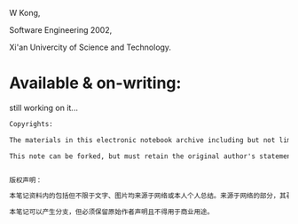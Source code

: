 W Kong,

Software Engineering 2002,

Xi'an Univercity of Science and Technology.

# Available & on-writing:

still working on it...

```txt
Copyrights:

The materials in this electronic notebook archive including but not limited to any text and pictures, are all from the Internet or my personal summary. For the part from the Internet, the copyright belongs to the original author; for the personal notes, I reserve all relevant copyrights and reserve the right to sue.

This note can be forked, but must retain the original author's statement and must not be used for commercial purposes.


版权声明：

本笔记资料内的包括但不限于文字、图片均来源于网络或本人个人总结。来源于网络的部分，其著作权归原作者所有；个人笔记部分，本人保留一切相关著作权利并保留起诉权利。

本笔记可以产生分支，但必须保留原始作者声明且不得用于商业用途。
```